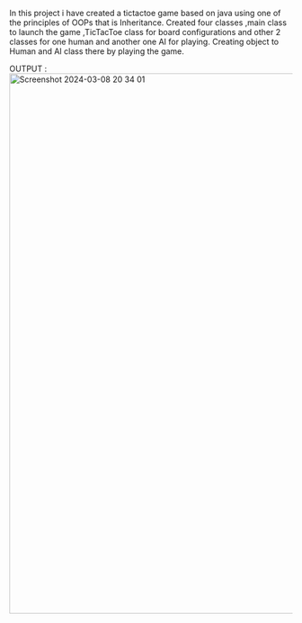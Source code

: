 In this project i have created a tictactoe game based on java using one of the principles of OOPs that is Inheritance.
Created four classes ,main class to launch the game ,TicTacToe class for board configurations and other 2 classes for one human and another one AI for playing.
Creating object to Human and AI class there by playing the game.

OUTPUT :
<img width="960" alt="Screenshot 2024-03-08 20 34 01" src="https://github.com/LEKHASELVARAJU/TicTacToe/assets/108514177/f5b3bb4a-8cd1-44ff-835c-09c37c6c51bc">


